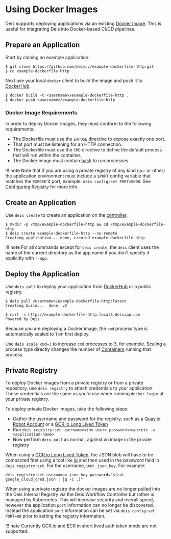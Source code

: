# Using Docker Images

Deis supports deploying applications via an existing [Docker Image][].
This is useful for integrating Deis into Docker-based CI/CD pipelines.


## Prepare an Application

Start by cloning an example application:

    $ git clone https://github.com/deiscc/example-dockerfile-http.git
    $ cd example-dockerfile-http

Next use your local `docker` client to build the image and push
it to [DockerHub][].

    $ docker build -t <username>/example-dockerfile-http .
    $ docker push <username>/example-dockerfile-http


### Docker Image Requirements

In order to deploy Docker images, they must conform to the following requirements:

* The Dockerfile must use the `EXPOSE` directive to expose exactly one port.
* That port must be listening for an HTTP connection.
* The Dockerfile must use the `CMD` directive to define the default process that will run within the container.
* The Docker image must contain [bash](https://www.gnu.org/software/bash/) to run processes.

!!! note
    Note that if you are using a private registry of any kind (`gcr` or other) the application environment must include a `$PORT` config variable that matches the `EXPOSE`'d port, example: `deis config:set PORT=5000`. See [Configuring Registry](../installing-workflow/configuring-registry/#configuring-off-cluster-private-registry) for more info.

## Create an Application

Use `deis create` to create an application on the [controller][].

    $ mkdir -p /tmp/example-dockerfile-http && cd /tmp/example-dockerfile-http
    $ deis create example-dockerfile-http --no-remote
    Creating application... done, created example-dockerfile-http

!!! note
    For all commands except for `deis create`, the `deis` client uses the name of the current directory
    as the app name if you don't specify it explicitly with `--app`.


## Deploy the Application

Use `deis pull` to deploy your application from [DockerHub][] or
a public registry.

    $ deis pull <username>/example-dockerfile-http:latest
    Creating build...  done, v2

    $ curl -s http://example-dockerfile-http.local3.deisapp.com
    Powered by Deis

Because you are deploying a Docker image, the `cmd` process type is automatically scaled to 1 on first deploy.

Use `deis scale cmd=3` to increase `cmd` processes to 3, for example. Scaling a
process type directly changes the number of [Containers][container]
running that process.

## Private Registry

To deploy Docker images from a private registry or from a private repository, use `deis registry`
to attach credentials to your application. These credentials are the same as you'd use when running
`docker login` at your private registry.

To deploy private Docker images, take the following steps:

* Gather the username and password for the registry, such as a [Quay.io Robot Account][] or a [GCR.io Long Lived Token][]
* Run `deis registry:set username=<the-user> password=<secret> -a <application-name>`
* Now perform `deis pull` as normal, against an image in the private registry

When using a [GCR.io Long Lived Token][], the JSON blob will have to be compacted first using a
tool like [jq][] and then used in the password field in `deis registry:set`. For the username, use
`_json_key`. For example:

```
deis registry:set username=_json_key password="$(cat google_cloud_cred.json | jq -c .)"
```

When using a private registry the docker images are no longer pulled into the Deis Internal Registry via
the Deis Workflow Controller but rather is managed by Kubernetes. This will increase security and overall speed,
however the application `port` information can no longer be discovered. Instead the application `port` information can be set via
`deis config:set PORT=80` prior to setting the registry information.

!!! note
    Currently [GCR.io][] and [ECR][] in short lived auth token mode are not supported.

[container]: ../reference-guide/terms.md#container
[controller]: ../understanding-workflow/components.md#controller
[Docker Image]: https://docs.docker.com/introduction/understanding-docker/
[DockerHub]: https://registry.hub.docker.com/
[CMD instruction]: https://docs.docker.com/reference/builder/#cmd
[Quay.io Robot Account]: https://docs.quay.io/glossary/robot-accounts.html
[GCR.io Long Lived Token]: https://cloud.google.com/container-registry/docs/auth#using_a_json_key_file
[jq]: https://stedolan.github.io/jq/
[GCR.io]: https://gcr.io
[ECR]: https://aws.amazon.com/ecr/
